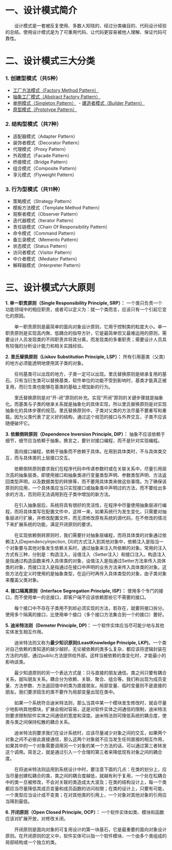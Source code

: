 # 一、设计模式简介

&emsp;&emsp;设计模式是一套被反复使用、多数人知晓的、经过分类编目的、代码设计经验的总结。使用设计模式是为了可重用代码、让代码更容易被他人理解、保证代码可靠性。

# 二、设计模式三大分类

### 1. 创建型模式（共5种）
  - [工厂方法模式（Factory Method Pattern）](https://github.com/MaugerWu/Design_Pattern/blob/master/Create/IFactory.java)
  - [抽象工厂模式（Abstract Factory Pattern）](https://github.com/MaugerWu/Design_Pattern/blob/master/Create/IFactory.java)
  - [单例模式（Singleton Pattern）](https://github.com/MaugerWu/Design_Pattern/blob/master/Create/Singleton.java)
  - [建造者模式（Builder Pattern）](https://github.com/MaugerWu/Design_Pattern/blob/master/Create/Builder.java)
  - [原型模式（Prototype Pattern）](https://github.com/MaugerWu/Design_Pattern/blob/master/Create/Prototype.java)
  
### 2. 结构型模式（共7种）
  - 适配器模式（Adapter Pattern）
  - 装饰者模式（Decorator Pattern）
  - 代理模式（Proxy Pattern）
  - 外观模式（Facade Pattern）
  - 桥接模式（Bridge Pattern）
  - 组合模式（Composite Pattern）
  - 享元模式（Flyweight Pattern）
  
### 3. 行为型模式（共11种）
  - 策略模式（Strategy Pattern）
  - 模板方法模式（Template Method Pattern）
  - 观察者模式（Observer Pattern）
  - 迭代器模式（Iterator Pattern）
  - 责任链模式（Chain Of Responsibility Pattern）
  - 命令模式（Command Pattern）
  - 备忘录模式（Memento Pattern）
  - 状态模式（Status Pattern）
  - 访问者模式（Visitor Pattern）
  - 中介者模式（Mediator Pattern）
  - 解释器模式（Interpreter Pattern）

# 三、设计模式六大原则

**1. 单一职责原则（Single Responsibility Principle, SRP）：** 一个类只负责一个功能领域中的相应职责，或者可以定义为：就一个类而言，应该只有一个引起它变化的原因。

&emsp;&emsp;单一职责原则是最简单的面向对象设计原则，它用于控制类的粒度大小。单一职责原则是实现高内聚、低耦合的指导方针，它是最简单但又最难运用的原则，需要设计人员发现类的不同职责并将其分离，而发现类的多重职责；需要设计人员具有较强的分析设计能力和相关实践经验。

**2. 里氏替换原则（Liskov Substitution Principle, LSP）：** 所有引用基类（父类）的地方必须能透明地使用其子类的对象。

&emsp;&emsp;任何基类可以出现的地方，子类一定可以出现。里氏替换原则是继承复用的基石，只有当衍生类可以替换基类，软件单位的功能不受到影响时，基类才能真正被复用，而衍生类也能够在基类的基础上增加新的行为。

&emsp;&emsp;里氏替换原则是对“开-闭”原则的补充。实现“开闭”原则的关键步骤就是抽象化。而基类与子类的继承关系就是抽象化的具体实现，所以里氏替换原则是对实现抽象化的具体步骤的规范。里氏替换原则中，子类对父类的方法尽量不要重写和重载。因为父类代表了定义好的结构，通过这个规范的接口与外界交互，子类不应该随便破坏它。

**3. 依赖倒转原则（Dependence Inversion Principle, DIP）：** 抽象不应该依赖于细节，细节应当依赖于抽象。换言之，要针对接口编程，而不是针对实现编程。

&emsp;&emsp;面向接口编程，依赖于抽象而不依赖于具体。在用到具体类时，不与具体类交互，而与具体类的上层接口交互。

&emsp;&emsp;依赖倒转原则要求我们在程序代码中传递参数时或在关联关系中，尽量引用层次高的抽象层类，即使用接口和抽象类进行变量类型声明、参数类型声明、方法返回类型声明，以及数据类型的转换等，而不要用具体类来做这些事情。为了确保该原则的应用，一个具体类应当只实现接口或抽象类中声明过的方法，而不要给出多余的方法，否则将无法调用到在子类中增加的新方法。

&emsp;&emsp;在引入抽象层后，系统将具有很好的灵活性，在程序中尽量使用抽象层进行编程，而将具体类写在配置文件中，这样一来，如果系统行为发生变化，只需要对抽象层进行扩展，并修改配置文件，而无须修改原有系统的源代码，在不修改的情况下来扩展系统的功能，满足开闭原则的要求。

&emsp;&emsp;在实现依赖倒转原则时，我们需要针对抽象层编程，而将具体类的对象通过依赖注入(DependencyInjection, DI)的方式注入到其他对象中，依赖注入是指当一个对象要与其他对象发生依赖关系时，通过抽象来注入所依赖的对象。常用的注入方式有三种，分别是：构造注入，设值注入（Setter注入）和接口注入。构造注入是指通过构造函数来传入具体类的对象，设值注入是指通过Setter方法来传入具体类的对象，而接口注入是指通过在接口中声明的业务方法来传入具体类的对象。这些方法在定义时使用的是抽象类型，在运行时再传入具体类型的对象，由子类对象来覆盖父类对象。

**4. 接口隔离原则（Interface Segregation Principle, ISP）：** 使用多个专门的接口，而不使用单一的总接口，即客户端不应该依赖那些它不需要的接口。

&emsp;&emsp;每个接口中不存在子类用不到却必须实现的方法，若存在，就要将接口拆分。使用多个隔离的接口，比使用单个接口（多个接口方法集合到一个的接口）要好。

**5. 迪米特法则（Demeter Principle, DP)：** 一个软件实体应当尽可能少地与其他实体发生相互作用。

&emsp;&emsp;迪米特法则又称为**最少知识原则(LeastKnowledge Principle, LKP)**。一个类对自己依赖的类知道的越少越好。无论被依赖的类多么复杂，都应该将逻辑封装在方法的内部，通过public方法提供给外部。这样当被依赖的类变化时，才能最小的影响该类。

&emsp;&emsp;最少知道原则的另一个表达方式是：只与直接的朋友通信。类之间只要有耦合关系，就叫朋友关系。耦合分为依赖、关联、聚合、组合等。我们称出现为成员变量、方法参数、方法返回值中的类为直接朋友。局部变量、临时变量则不是直接的朋友。我们要求陌生的类不要作为局部变量出现在类中。

&emsp;&emsp;如果一个系统符合迪米特法则，那么当其中某一个模块发生修改时，就会尽量少地影响其他模块，扩展会相对容易，这是对软件实体之间通信的限制，迪米特法则要求限制软件实体之间通信的宽度和深度。迪米特法则可降低系统的耦合度，使类与类之间保持松散的耦合关系。

&emsp;&emsp;迪米特法则要求我们在设计系统时，应该尽量减少对象之间的交互，如果两个对象之间不必彼此直接通信，那么这两个对象就不应当发生任何直接的相互作用，如果其中的一个对象需要调用另一个对象的某一个方法的话，可以通过第三者转发这个调用。简言之，就是通过引入一个合理的第三者来降低现有对象之间的耦合度。

&emsp;&emsp;在将迪米特法则运用到系统设计中时，要注意下面的几点：在类的划分上，应当尽量创建松耦合的类，类之间的耦合度越低，就越有利于复用，一个处在松耦合中的类一旦被修改，不会对关联的类造成太大波及；在类的结构设计上，每一个类都应当尽量降低其成员变量和成员函数的访问权限；在类的设计上，只要有可能，一个类型应当设计成不变类；在对其他类的引用上，一个对象对其他对象的引用应当降到最低。

**6. 开闭原则（Open Closed Principle, OCP）：** 一个软件实体如类、模块和函数应该对扩展开放，对修改关闭。

&emsp;&emsp;开闭原则是面向对象的可复用设计的第一块基石，它是最重要的面向对象设计原则。在开闭原则的定义中，软件实体可以指一个软件模块、一个由多个类组成的局部结构或一个独立的类。
